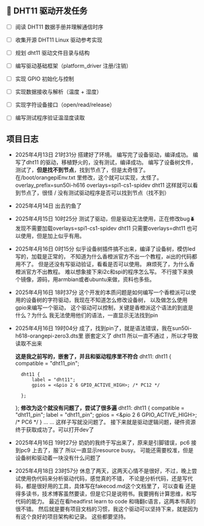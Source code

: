 ## 🧪 DHT11 驱动开发任务

- [ ] 阅读 DHT11 数据手册并理解通信时序
- [ ] 收集开源 DHT11 Linux 驱动参考实现
- [ ] 规划 dht11 驱动文件目录与结构
- [ ] 编写驱动基础框架（platform_driver 注册/注销）
- [ ] 实现 GPIO 初始化与控制
- [ ] 实现数据接收与解析（温度 + 湿度）
- [ ] 实现字符设备接口（open/read/release）
- [ ] 编写测试程序验证温湿度读取




## 项目日志
- 2025年4月13日 21时31分 
    搭建好了环境。
    编写完了设备驱动，编译成功。
    编写了dht11 的驱动，移植野火的，没有测试，编译成功。
    编写了设备树文件，测试了，**但是找不到节点**，找到节点了，但是太奇怪了。
    在/boot/orangepiEnv.txt 里修改，这个就可以实现，太怪了。
    overlay_prefix=sun50i-h616
    overlays=spi1-cs1-spidev dht11
    这样就可以看到节点了，很怪  /
    没有测试驱动程序是否可以找到节点（找不到）

- 2025年4月14日 
    出去钓鱼了

- 2025年4月15日 10时25分 
    测试了驱动，但是驱动无法使用，正在修改bug🪲
    发现不需要加载overlays=spi1-cs1-spidev dht11 只需要overlays=dht11 
    也可以使用，但是加上似乎有用。

- 2025年4月16日 0时15分
    似乎设备树插件搞不出来，编译了设备树，模仿led写的，加载是正常的，
    不知道为什么香橙派官方不出一个教程，ai出的代码都用不了。
    但是还没有写驱动验证，看看是否可以使用。
    麻烦死了，为什么香橙派官方不出教程。
    难以想象接下来i2c和spi的程序怎么写。
    不行接下来换个镜像，源码，用armbian或者ubuntu来做，资料也多些。
- 2025年4月16日 18时37分
    这个开发的本质问题是如何编写一个香橙派可以使用的设备树的字符驱动，我现在不知道怎么修改设备树，
    以及做怎么使用gpio来编写一个驱动，
    这个驱动可以控制，关键是香橙派这个语法的到底是什么？为什么
    我无法使用他们的语法，一直显示无法找到pin      
- 2025年4月16日 19时04分
    成了，找到pin了，就是语法错误，我在sun50i-h618-orangepi-zero3.dts里
    嵌套定义了 dht11 所以一直不通过 ，所以才导致读取不出来

    **这是我之前写的，嵌套了，并且和驱动程序里不符合**
      		dht11: dht11 {
		compatible = "dht11_pin";

		dht11 {
			label = "dht11";
			gpios = <&pio 2 6 GPIO_ACTIVE_HIGH>; /* PC12 */
			
		};
	};
    **修改为这个就没有问题了，尝试了很多遍**
    	dht11: dht11 {
			compatible = "dht11_pin";
			label = "dht11_pin";
			gpios = <&pio 2 6 GPIO_ACTIVE_HIGH>; /* PC6 */
        }
			... ...
    这样子写就没问题了。
    接下来就是驱动逻辑问题，硬件资源终于获取成功了。可以打开dev了
- 2025年4月16日 19时27分 
    奶奶的我终于写出来了，原来是引脚错误，pc6 接到pc9 上去了，服了 所以一直显示resource busy。
    可能还需要校准，但是设备树和驱动着一块没有什么问题了

- 2025年4月18日 23时57分
    休息了两天，这两天心情不是很好，不过，晚上尝试使用伪代码来分析驱动代码，感觉真的不错，
    不论是分析代码，还是写代码，都是很好用的工具，具体写在fakecod.md这个文档里了，可以查看
    还是得多读书，技术博客虽然要读，但是它只是说明书。我要拥有计算思维，和写代码的能力。
    最近在看headfirst learn to code 和嗨翻c语言，这两本书真的很不错。
    然后就是要有项目文档的习惯，我这个驱动可以坚持下来，就是因为有这个良好的项目架构和记录。
    这些都要坚持。